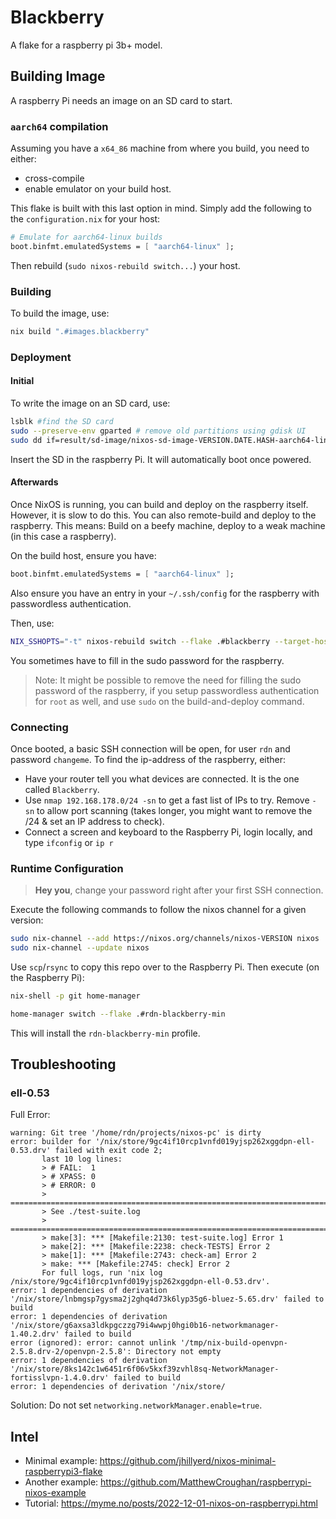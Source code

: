 # Blackberry
A flake for a raspberry pi 3b+ model.

## Building Image
A raspberry Pi needs an image on an SD card to start.

### `aarch64` compilation
Assuming you have a `x64_86` machine from where you build, you need to either:
 - cross-compile
 - enable emulator on your build host.

This flake is built with this last option in mind.
Simply add the following to the `configuration.nix` for your host:
```nix
# Emulate for aarch64-linux builds
boot.binfmt.emulatedSystems = [ "aarch64-linux" ];
```

Then rebuild (`sudo nixos-rebuild switch...`) your host.

### Building
To build the image, use:
```bash
nix build ".#images.blackberry"
```

### Deployment
#### Initial
To write the image on an SD card, use:
```bash
lsblk #find the SD card
sudo --preserve-env gparted # remove old partitions using gdisk UI
sudo dd if=result/sd-image/nixos-sd-image-VERSION.DATE.HASH-aarch64-linux.img of=/dev/sdX bs=1024k status=progress
```

Insert the SD in the raspberry Pi.
It will automatically boot once powered.

#### Afterwards
Once NixOS is running, you can build and deploy on the raspberry itself.
However, it is slow to do this.
You can also remote-build and deploy to the raspberry.
This means: Build on a beefy machine, deploy to a weak machine (in this case a raspberry).

On the build host, ensure you have:
```nix
boot.binfmt.emulatedSystems = [ "aarch64-linux" ];
```
Also ensure you have an entry in your `~/.ssh/config` for the raspberry with passwordless authentication.

Then, use:
```bash
NIX_SSHOPTS="-t" nixos-rebuild switch --flake .#blackberry --target-host blackberry-local --use-remote-sudo
```
You sometimes have to fill in the sudo password for the raspberry.

> Note: It might be possible to remove the need for filling the sudo password of the raspberry, if you setup passwordless authentication for `root` as well, and use `sudo` on the build-and-deploy command.

### Connecting
Once booted, a basic SSH connection will be open, for user `rdn` and password `changeme`.
To find the ip-address of the raspberry, either:

 - Have your router tell you what devices are connected. It is the one called `Blackberry`.
 - Use `nmap 192.168.178.0/24 -sn` to get a fast list of IPs to try. Remove `-sn` to allow port scanning (takes longer, you might want to remove the /24 & set an IP address to check).
 - Connect a screen and keyboard to the Raspberry Pi, login locally, and type `ifconfig` or `ip r`

### Runtime Configuration

> **Hey you**, change your password right after your first SSH connection.

Execute the following commands to follow the nixos channel for a given version:
```bash
sudo nix-channel --add https://nixos.org/channels/nixos-VERSION nixos
sudo nix-channel --update nixos
```

Use `scp`/`rsync` to copy this repo over to the Raspberry Pi.
Then execute (on the Raspberry Pi):
```bash
nix-shell -p git home-manager

home-manager switch --flake .#rdn-blackberry-min
```

This will install the `rdn-blackberry-min` profile.


## Troubleshooting

### ell-0.53
Full Error:
```
warning: Git tree '/home/rdn/projects/nixos-pc' is dirty
error: builder for '/nix/store/9gc4if10rcp1vnfd019yjsp262xggdpn-ell-0.53.drv' failed with exit code 2;
       last 10 log lines:
       > # FAIL:  1
       > # XPASS: 0
       > # ERROR: 0
       > ============================================================================
       > See ./test-suite.log
       > ============================================================================
       > make[3]: *** [Makefile:2130: test-suite.log] Error 1
       > make[2]: *** [Makefile:2238: check-TESTS] Error 2
       > make[1]: *** [Makefile:2743: check-am] Error 2
       > make: *** [Makefile:2745: check] Error 2
       For full logs, run 'nix log /nix/store/9gc4if10rcp1vnfd019yjsp262xggdpn-ell-0.53.drv'.
error: 1 dependencies of derivation '/nix/store/lnbmgsp7gysma2j2ghq4d73k6lyp35g6-bluez-5.65.drv' failed to build
error: 1 dependencies of derivation '/nix/store/g6axsa3ldkpgczzg79i4wwpj0hgi0b16-networkmanager-1.40.2.drv' failed to build
error (ignored): error: cannot unlink '/tmp/nix-build-openvpn-2.5.8.drv-2/openvpn-2.5.8': Directory not empty
error: 1 dependencies of derivation '/nix/store/8ks142c1w6451r6f06v5kxf39zvhl8sq-NetworkManager-fortisslvpn-1.4.0.drv' failed to build
error: 1 dependencies of derivation '/nix/store/
```

Solution: Do not set `networking.networkManager.enable=true`.

## Intel
 - Minimal example: https://github.com/jhillyerd/nixos-minimal-raspberrypi3-flake
 - Another example: https://github.com/MatthewCroughan/raspberrypi-nixos-example
 - Tutorial: https://myme.no/posts/2022-12-01-nixos-on-raspberrypi.html

